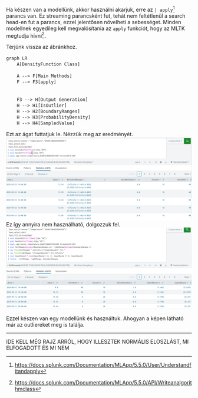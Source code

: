 Ha készen van a modellünk, akkor használni akarjuk, erre az `| apply`[^1] parancs van. Ez streaming parancsként fut, tehát nem feltétlenül a search head-en fut a parancs, ezzel jelentősen növelheti a sebességet. Minden modellnek egyedileg kell megvalósítania az `apply` funkciót, hogy az MLTK megtudja hívni[^2].  

Térjünk vissza az ábránkhoz.  
```mermaid
graph LR
    A[DensityFunction Class]
    
    A --> F[Main Methods]
    F --> F3[apply]
    
    
    F3 --> H[Output Generation]
    H --> H1[IsOutlier]
    H --> H2[BoundaryRanges]
    H --> H3[ProbabilityDensity]
    H --> H4[SampledValue]
```
  
Ezt az ágat futtatjuk le. Nézzük meg az eredményét.  
![Nyers eredmény](205_01_apply.png)  
Ez így annyira nem használható, dolgozzuk fel.
![Feldolgozott eredmény](205_02_apply.png)  

Ezzel készen van egy modellünk és használtuk. Ahogyan a képen látható már az outliereket meg is találja.

---
IDE KELL MÉG RAJZ ARRÓL, HOGY ILLESZTEK NORMÁLIS ELOSZLÁST, MI ELFOGADOTT ÉS MI NEM


[^1]: https://docs.splunk.com/Documentation/MLApp/5.5.0/User/Understandfitandapply
[^2]: https://docs.splunk.com/Documentation/MLApp/5.5.0/API/Writeanalgorithmclass